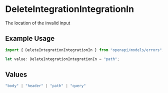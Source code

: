 # DeleteIntegrationIntegrationIn

The location of the invalid input

## Example Usage

```typescript
import { DeleteIntegrationIntegrationIn } from "openapi/models/errors";

let value: DeleteIntegrationIntegrationIn = "path";
```

## Values

```typescript
"body" | "header" | "path" | "query"
```